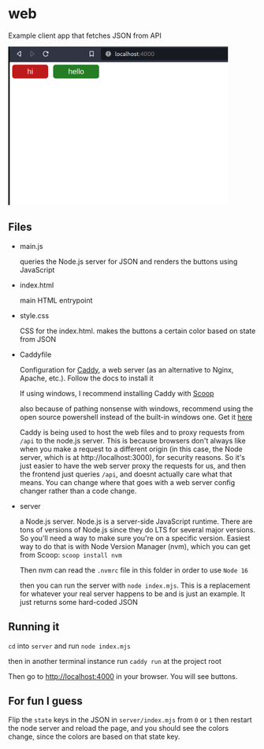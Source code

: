 # web

Example client app that fetches JSON from API

![screenshot](./screenshot.png)

## Files

- main.js

  queries the Node.js server for JSON and renders the buttons using JavaScript

- index.html

  main HTML entrypoint

- style.css

  CSS for the index.html. makes the buttons a certain color based on state from JSON

- Caddyfile

  Configuration for [Caddy](https://caddyserver.com/), a web server (as an alternative to Nginx, Apache, etc.). Follow the docs to install it

  If using windows, I recommend installing Caddy with [Scoop](https://scoop.sh/)

  also because of pathing nonsense with windows, recommend using the open source powershell instead of the built-in windows one. Get it [here](https://github.com/PowerShell/PowerShell)

  Caddy is being used to host the web files and to proxy requests from `/api` to the node.js server. This is because browsers don't always like when you make a request to a different origin (in this case, the Node server, which is at http://localhost:3000), for security reasons. So it's just easier to have the web server proxy the requests for us, and then the frontend just queries `/api`, and doesnt actually care what that means. You can change where that goes with a web server config changer rather than a code change.

- server

  a Node.js server. Node.js is a server-side JavaScript runtime. There are tons of versions of Node.js since they do LTS for several major versions. So you'll need a way to make sure you're on a specific version. Easiest way to do that is with Node Version Manager (nvm), which you can get from Scoop: `scoop install nvm`

  Then nvm can read the `.nvmrc` file in this folder in order to use `Node 16`

  then you can run the server with `node index.mjs`. This is a replacement for whatever your real server happens to be and is just an example. It just returns some hard-coded JSON

## Running it

`cd` into `server` and run `node index.mjs`

then in another terminal instance run `caddy run` at the project root

Then go to [http://localhost:4000](http://localhost:4000) in your browser. You will see buttons.

## For fun I guess

Flip the `state` keys in the JSON in `server/index.mjs` from `0` or `1` then restart the node server and reload the page, and you should see the colors change, since the colors are based on that state key.
